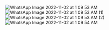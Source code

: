 ![WhatsApp Image 2022-11-02 at 1 09 53 AM](https://user-images.githubusercontent.com/56400384/199325678-b12a22b8-e10f-4605-b5c7-98e1b425d825.jpeg)
![WhatsApp Image 2022-11-02 at 1 09 53 AM (1)](https://user-images.githubusercontent.com/56400384/199325686-71521d82-c294-4de3-b987-90c3b016e788.jpeg)
![WhatsApp Image 2022-11-02 at 1 09 53 AM (2)](https://user-images.githubusercontent.com/56400384/199325703-a6a71104-a838-4684-b1bc-8cc761347e92.jpeg)
![WhatsApp Image 2022-11-02 at 1 09 54 AM](https://user-images.githubusercontent.com/56400384/199325718-49416e8e-eacd-4b16-b51f-5d3c846a1e2c.jpeg)
